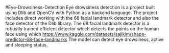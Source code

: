 #Eye-Drowsiness-Detection
Eye drowsiness detection is a project built using Dlib and OpenCV with Python as a backend language.
The project includes direct working with the 68 facial landmark detector and also the face detector of the Dlib library.
The 68 facial landmark detector is a robustly trained efficient detector which detects the points on the human face using which 
https://www.kaggle.com/datasets/sajikim/shape-predictor-68-face-landmarks
The model can detect eye drowsiness, active and sleeping status.
